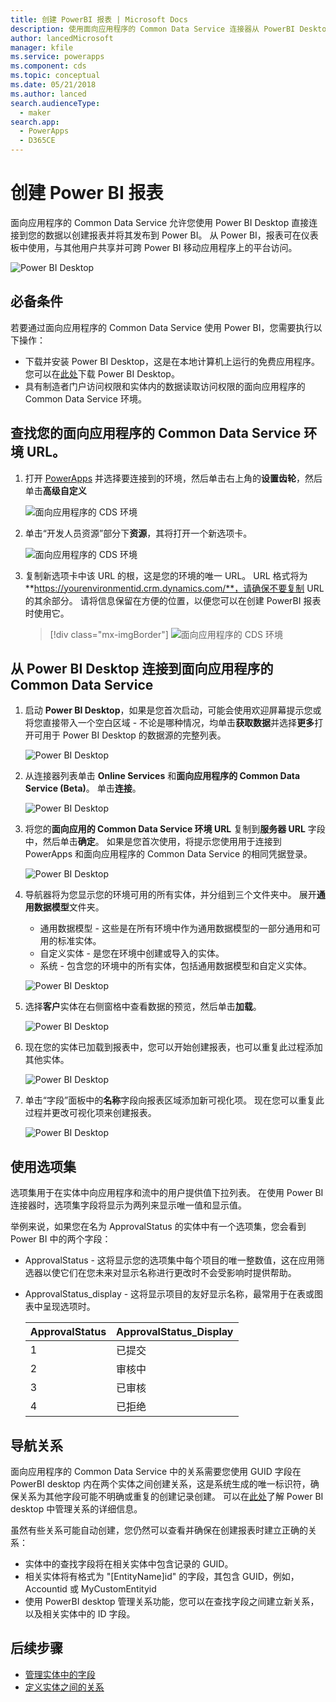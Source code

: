 ```yaml
---
title: 创建 PowerBI 报表 | Microsoft Docs
description: 使用面向应用程序的 Common Data Service 连接器从 PowerBI Desktop 连接到您的数据。
author: lancedMicrosoft
manager: kfile
ms.service: powerapps
ms.component: cds
ms.topic: conceptual
ms.date: 05/21/2018
ms.author: lanced
search.audienceType:
  - maker
search.app:
  - PowerApps
  - D365CE
---
```

# <a name="create-a-power-bi-report"></a>创建 Power BI 报表
面向应用程序的 Common Data Service 允许您使用 Power BI Desktop 直接连接到您的数据以创建报表并将其发布到 Power BI。 从 Power BI，报表可在仪表板中使用，与其他用户共享并可跨 Power BI 移动应用程序上的平台访问。

![Power BI Desktop](./media/data-platform-cds-powerbi-connector/PBIDesktop.png "Power BI Desktop")

## <a name="prerequisites"></a>必备条件 

若要通过面向应用程序的 Common Data Service 使用 Power BI，您需要执行以下操作：

* 下载并安装 Power BI Desktop，这是在本地计算机上运行的免费应用程序。 您可以在[此处](https://powerbi.microsoft.com/desktop/)下载 Power BI Desktop。
* 具有制造者门户访问权限和实体内的数据读取访问权限的面向应用程序的 Common Data Service 环境。

## <a name="finding-your-common-data-service-for-apps-environment-url"></a>查找您的面向应用程序的 Common Data Service 环境 URL。

1. 打开 [PowerApps](https://web.powerapps.com/?utm_source=padocs&utm_medium=linkinadoc&utm_campaign=referralsfromdoc) 并选择要连接到的环境，然后单击右上角的**设置齿轮**，然后单击**高级自定义**

    ![面向应用程序的 CDS 环境](./media/data-platform-cds-powerbi-connector/CDSEnv1.png "面向应用程序的 CDS 环境")

2. 单击“开发人员资源”部分下**资源**，其将打开一个新选项卡。

    ![面向应用程序的 CDS 环境](./media/data-platform-cds-powerbi-connector/CDSEnv2.png "面向应用程序的 CDS 环境")

3. 复制新选项卡中该 URL 的根，这是您的环境的唯一 URL。 URL 格式将为 **https://yourenvironmentid.crm.dynamics.com/**，请确保不要复制 URL 的其余部分。 请将信息保留在方便的位置，以便您可以在创建 PowerBI 报表时使用它。

    > [!div class="mx-imgBorder"] 
    > ![面向应用程序的 CDS 环境](./media/data-platform-cds-powerbi-connector/CDSEnv3.png "面向应用程序的 CDS 环境")

## <a name="connecting-to-common-data-service-for-apps-from-power-bi-desktop"></a>从 Power BI Desktop 连接到面向应用程序的 Common Data Service

1. 启动 **Power BI Desktop**，如果是您首次启动，可能会使用欢迎屏幕提示您或将您直接带入一个空白区域 - 不论是哪种情况，均单击**获取数据**并选择**更多**打开可用于 Power BI Desktop 的数据源的完整列表。

    ![Power BI Desktop](./media/data-platform-cds-powerbi-connector/CreateReport1.png "Power BI Desktop")

2. 从连接器列表单击 **Online Services** 和**面向应用程序的 Common Data Service (Beta)**。 单击**连接**。

    ![Power BI Desktop](./media/data-platform-cds-powerbi-connector/CreateReport2.png "Power BI Desktop")

3. 将您的**面向应用的 Common Data Service 环境 URL** 复制到**服务器 URL** 字段中，然后单击**确定**。 如果是您首次使用，将提示您使用用于连接到 PowerApps 和面向应用程序的 Common Data Service 的相同凭据登录。

    ![Power BI Desktop](./media/data-platform-cds-powerbi-connector/CreateReport3.png "Power BI Desktop")

4. 导航器将为您显示您的环境可用的所有实体，并分组到三个文件夹中。 展开**通用数据模型**文件夹。

    * 通用数据模型 - 这些是在所有环境中作为通用数据模型的一部分通用和可用的标准实体。
    * 自定义实体 - 是您在环境中创建或导入的实体。
    * 系统 - 包含您的环境中的所有实体，包括通用数据模型和自定义实体。

    ![Power BI Desktop](./media/data-platform-cds-powerbi-connector/CreateReport4.png "Power BI Desktop")

5. 选择**客户**实体在右侧窗格中查看数据的预览，然后单击**加载**。

    ![Power BI Desktop](./media/data-platform-cds-powerbi-connector/CreateReport5.png "Power BI Desktop")

6. 现在您的实体已加载到报表中，您可以开始创建报表，也可以重复此过程添加其他实体。

    ![Power BI Desktop](./media/data-platform-cds-powerbi-connector/CreateReport6.png "Power BI Desktop")

7. 单击“字段”面板中的**名称**字段向报表区域添加新可视化项。 现在您可以重复此过程并更改可视化项来创建报表。

    ![Power BI Desktop](./media/data-platform-cds-powerbi-connector/CreateReport7.png "Power BI Desktop")


## <a name="using-option-sets"></a>使用选项集

选项集用于在实体中向应用程序和流中的用户提供值下拉列表。 在使用 Power BI 连接器时，选项集字段将显示为两列来显示唯一值和显示值。

举例来说，如果您在名为 ApprovalStatus 的实体中有一个选项集，您会看到 Power BI 中的两个字段：

* ApprovalStatus - 这将显示您的选项集中每个项目的唯一整数值，这在应用筛选器以使它们在您未来对显示名称进行更改时不会受影响时提供帮助。
* ApprovalStatus_display - 这将显示项目的友好显示名称，最常用于在表或图表中呈现选项时。

    |ApprovalStatus|ApprovalStatus_Display|
    |---------|---------|
    1|已提交
    2|审核中
    3|已审核
    4|已拒绝

## <a name="navigating-relationships"></a>导航关系

面向应用程序的 Common Data Service 中的关系需要您使用 GUID 字段在 PowerBI desktop 内在两个实体之间创建关系，这是系统生成的唯一标识符，确保关系为其他字段可能不明确或重复的创建记录创建。 可以在[此处](https://docs.microsoft.com/power-bi/desktop-create-and-manage-relationships)了解 Power BI desktop 中管理关系的详细信息。

虽然有些关系可能自动创建，您仍然可以查看并确保在创建报表时建立正确的关系：

* 实体中的查找字段将在相关实体中包含记录的 GUID。
* 相关实体将有格式为 "[EntityName]id" 的字段，其包含 GUID，例如，Accountid 或 MyCustomEntityid
* 使用 PowerBI desktop 管理关系功能，您可以在查找字段之间建立新关系，以及相关实体中的 ID 字段。


## <a name="next-steps"></a>后续步骤
* [管理实体中的字段](data-platform-manage-fields.md)
* [定义实体之间的关系](data-platform-entity-lookup.md)


